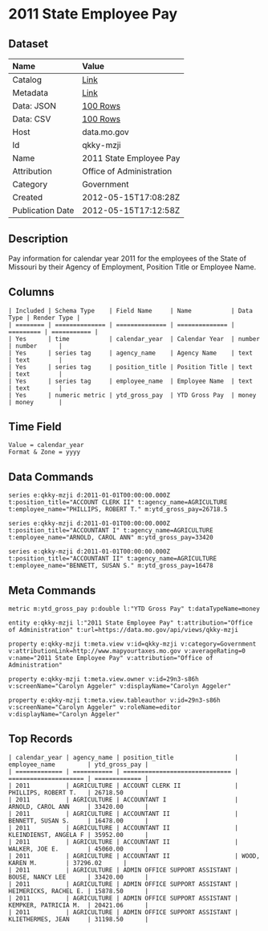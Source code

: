 # 2011 State Employee Pay

## Dataset

| Name | Value |
| :--- | :---- |
| Catalog | [Link](https://catalog.data.gov/dataset/2011-state-employee-pay-2ce0e) |
| Metadata | [Link](https://data.mo.gov/api/views/qkky-mzji) |
| Data: JSON | [100 Rows](https://data.mo.gov/api/views/qkky-mzji/rows.json?max_rows=100) |
| Data: CSV | [100 Rows](https://data.mo.gov/api/views/qkky-mzji/rows.csv?max_rows=100) |
| Host | data.mo.gov |
| Id | qkky-mzji |
| Name | 2011 State Employee Pay |
| Attribution | Office of Administration |
| Category | Government |
| Created | 2012-05-15T17:08:28Z |
| Publication Date | 2012-05-15T17:12:58Z |

## Description

Pay information for calendar year 2011 for the employees of the State of Missouri by their Agency of Employment, Position Title or Employee Name.

## Columns

```ls
| Included | Schema Type    | Field Name     | Name           | Data Type | Render Type |
| ======== | ============== | ============== | ============== | ========= | =========== |
| Yes      | time           | calendar_year  | Calendar Year  | number    | number      |
| Yes      | series tag     | agency_name    | Agency Name    | text      | text        |
| Yes      | series tag     | position_title | Position Title | text      | text        |
| Yes      | series tag     | employee_name  | Employee Name  | text      | text        |
| Yes      | numeric metric | ytd_gross_pay  | YTD Gross Pay  | money     | money       |
```

## Time Field

```ls
Value = calendar_year
Format & Zone = yyyy
```

## Data Commands

```ls
series e:qkky-mzji d:2011-01-01T00:00:00.000Z t:position_title="ACCOUNT CLERK II" t:agency_name=AGRICULTURE t:employee_name="PHILLIPS, ROBERT T." m:ytd_gross_pay=26718.5

series e:qkky-mzji d:2011-01-01T00:00:00.000Z t:position_title="ACCOUNTANT I" t:agency_name=AGRICULTURE t:employee_name="ARNOLD, CAROL ANN" m:ytd_gross_pay=33420

series e:qkky-mzji d:2011-01-01T00:00:00.000Z t:position_title="ACCOUNTANT II" t:agency_name=AGRICULTURE t:employee_name="BENNETT, SUSAN S." m:ytd_gross_pay=16478
```

## Meta Commands

```ls
metric m:ytd_gross_pay p:double l:"YTD Gross Pay" t:dataTypeName=money

entity e:qkky-mzji l:"2011 State Employee Pay" t:attribution="Office of Administration" t:url=https://data.mo.gov/api/views/qkky-mzji

property e:qkky-mzji t:meta.view v:id=qkky-mzji v:category=Government v:attributionLink=http://www.mapyourtaxes.mo.gov v:averageRating=0 v:name="2011 State Employee Pay" v:attribution="Office of Administration"

property e:qkky-mzji t:meta.view.owner v:id=29n3-s86h v:screenName="Carolyn Aggeler" v:displayName="Carolyn Aggeler"

property e:qkky-mzji t:meta.view.tableauthor v:id=29n3-s86h v:screenName="Carolyn Aggeler" v:roleName=editor v:displayName="Carolyn Aggeler"
```

## Top Records

```ls
| calendar_year | agency_name | position_title                 | employee_name         | ytd_gross_pay | 
| ============= | =========== | ============================== | ===================== | ============= | 
| 2011          | AGRICULTURE | ACCOUNT CLERK II               | PHILLIPS, ROBERT T.   | 26718.50      | 
| 2011          | AGRICULTURE | ACCOUNTANT I                   | ARNOLD, CAROL ANN     | 33420.00      | 
| 2011          | AGRICULTURE | ACCOUNTANT II                  | BENNETT, SUSAN S.     | 16478.00      | 
| 2011          | AGRICULTURE | ACCOUNTANT II                  | KLEINDIENST, ANGELA F | 35952.00      | 
| 2011          | AGRICULTURE | ACCOUNTANT II                  | WALKER, JOE E.        | 45060.00      | 
| 2011          | AGRICULTURE | ACCOUNTANT II                  | WOOD, KAREN M.        | 37296.02      | 
| 2011          | AGRICULTURE | ADMIN OFFICE SUPPORT ASSISTANT | BOUSE, NANCY LEE      | 33420.00      | 
| 2011          | AGRICULTURE | ADMIN OFFICE SUPPORT ASSISTANT | HEIMERICKS, RACHEL E. | 15878.50      | 
| 2011          | AGRICULTURE | ADMIN OFFICE SUPPORT ASSISTANT | KEMPKER, PATRICIA M.  | 20421.06      | 
| 2011          | AGRICULTURE | ADMIN OFFICE SUPPORT ASSISTANT | KLIETHERMES, JEAN     | 31198.50      | 
```